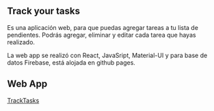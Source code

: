 ## Track your tasks

Es una aplicación web, para que puedas agregar tareas a tu lista de pendientes. 
Podrás agregar, eliminar y editar cada tarea que hayas realizado.

La web app se realizó con React, JavaSript, Material-UI y para base de datos Firebase, está alojada en github pages.

## Web App

[TrackTasks](https://fasez26.github.io/skills-depot/#)
